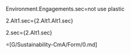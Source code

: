 Environment.Engagements.sec=not use plastic

2.Alt1.sec={2.Alt1.Alt1.sec}

2.sec={2.Alt1.sec}

=[G/Sustainability-CmA/Form/0.md]